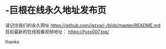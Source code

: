 # -巨根在线永久地址发布页


请记住我们的永久网址
https://github.com/jgzxw/-/blob/master/README.md
目前最新的在线观看视频地址：
https://fyzx007.top/

thanks

